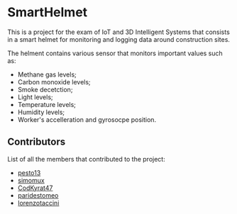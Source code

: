 # SmartHelmet

This is a project for the exam of IoT and 3D Intelligent Systems that consists in a smart helmet for monitoring and logging data around construction sites.

The helment contains various sensor that monitors important values such as:
- Methane gas levels;
- Carbon monoxide levels;
- Smoke decetction;
- Light levels;
- Temperature levels;
- Humidity levels;
- Worker's accelleration and gyrosocpe position.

## Contributors

List of all the members that contributed to the project:
- [pesto13](https://github.com/pesto13)
- [simomux](https://github.com/simomux)
- [CodKyrat47](https://github.com/CodKyrat47)
- [paridestomeo](https://github.com/paridestomeo)
- [lorenzotaccini](https://github.com/lorenzotaccini)
